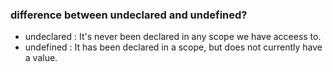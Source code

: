 ### difference between undeclared and undefined?

- undeclared : It's never been declared in any scope we have acceess to.
- undefined : It has been declared in a scope, but does not currently have a value. 


